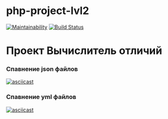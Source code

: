 # php-project-lvl2
[![Maintainability](https://api.codeclimate.com/v1/badges/3d296eebd780c30425a8/maintainability)](https://codeclimate.com/github/Drumsid/learn-php-part-2/maintainability)
[![Build Status](https://travis-ci.org/Drumsid/php-project-lvl2.svg?branch=master)](https://travis-ci.org/Drumsid/php-project-lvl2)

# Проект Вычислитель отличий

### Спавнение json файлов

[![asciicast](https://asciinema.org/a/eoqqpcfWpSkoG7CqDMiz2H5pI.svg)](https://asciinema.org/a/eoqqpcfWpSkoG7CqDMiz2H5pI)

### Спавнение yml файлов

[![asciicast](https://asciinema.org/a/UUUy9IuKJjNLAyQNLGtplprNH.svg)](https://asciinema.org/a/UUUy9IuKJjNLAyQNLGtplprNH)
